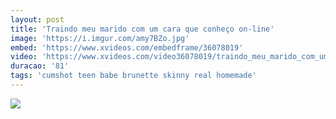 ```yaml
---
layout: post
title: 'Traindo meu marido com um cara que conheço on-line'
image: 'https://i.imgur.com/amy7BZo.jpg'
embed: 'https://www.xvideos.com/embedframe/36078019'
video: 'https://www.xvideos.com/video36078019/traindo_meu_marido_com_um_cara_que_conheco_on-line'
duracao: '81'
tags: 'cumshot teen babe brunette skinny real homemade'
---
```

<a href="{{ page.url | prepend: site.baseurl | prepend: site.url }}"><img src="{{ page.image }}" /></a>
